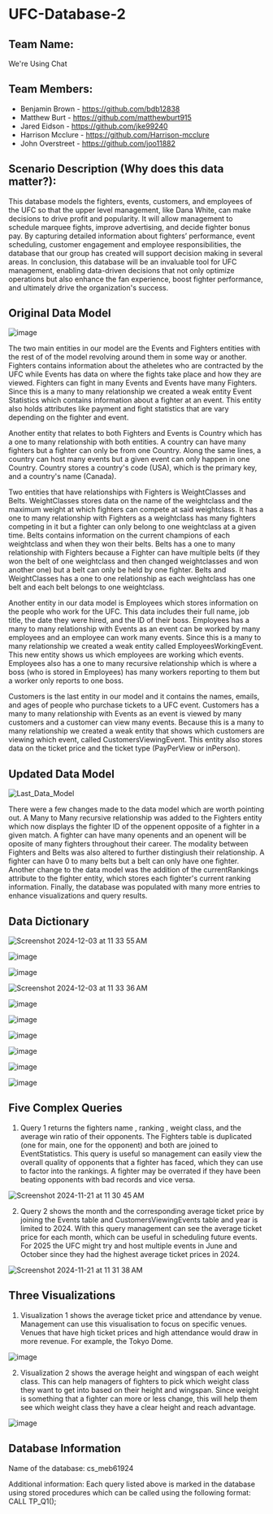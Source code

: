 # UFC-Database-2
## Team Name: 
  We're Using Chat
## Team Members:
* Benjamin Brown - https://github.com/bdb12838
* Matthew Burt - https://github.com/matthewburt915
* Jared Eidson - https://github.com/jke99240
* Harrison Mcclure - https://github.com/Harrison-mcclure
* John Overstreet - https://github.com/joo11882
## Scenario Description (Why does this data matter?):
This database models the fighters, events, customers, and employees of the UFC so that the upper level management, like Dana White, can make decisions to drive profit and popularity. It will allow management to schedule marquee fights, improve advertising, and decide fighter bonus pay. By capturing detailed information about fighters’ performance, event scheduling, customer engagement and employee responsibilities, the database that our group has created will support decision making in several areas. In conclusion, this database will be an invaluable tool for UFC management, enabling data-driven decisions that not only optimize operations but also enhance the fan experience, boost fighter performance, and ultimately drive the organization's success.
## Original Data Model
![image](https://github.com/user-attachments/assets/36c9f16b-d590-48f3-a13f-ec1a2c9d441c)

The two main entities in our model are the Events and Fighters entities with the rest of of the model revolving around them in some way or another. Fighters contains information about the atheletes who are contracted by the UFC while Events has data on where the fights take place and how they are viewed. Fighters can fight in many Events and Events have many Fighters. Since this is a many to many relationship we created a weak entity Event Statistics which contains information about a fighter at an event. This entity also holds attributes like payment and fight statistics that are vary depending on the fighter and event.

Another entity that relates to both Fighters and Events is Country which has a one to many relationship with both entities. A country can have many fighters but a fighter can only be from one Country. Along the same lines, a country can host many events but a given event can only happen in one Country. Country stores a country's code (USA), which is the primary key, and a country's name (Canada).

Two entities that have relationships with Fighters is WeightClasses and Belts. WeightClasses stores data on the name of the weightclass and the maximum weight at which fighters can compete at said weightclass. It has a one to many relationship with Fighters as a weightclass has many fighters competing in it but a fighter can only belong to one weightclass at a given time. Belts contains information on the current champions of each weightclass and when they won their belts. Belts has a one to many relationship with Fighters because a Fighter can have multiple belts (if they won the belt of one weightclass and then changed weightclasses and won another one) but a belt can only be held by one fighter. Belts and WeightClasses has a one to one relationship as each weightclass has one belt and each belt belongs to one weightclass.

Another entity in our data model is Employees which stores information on the people who work for the UFC. This data includes their full name, job title, the date they were hired, and the ID of their boss. Employees has a many to many relationship with Events as an event can be worked by many employees and an employee can work many events. Since this is a many to many relationship we created a weak entity called EmployeesWorkingEvent. This new entity shows us which employees are working which events. Employees also has a one to many recursive relationship which is where a boss (who is stored in Employees) has many workers reporting to them but a worker only reports to one boss.

Customers is the last entity in our model and it contains the names, emails, and ages of people who purchase tickets to a UFC event. Customers has a many to many relationship with Events as an event is viewed by many customers and a customer can view many events. Because this is a many to many relationship we created a weak entity that shows which customers are viewing which event, called CustomersViewingEvent. This entity also stores data on the ticket price and the ticket type (PayPerView or inPerson).
## Updated Data Model
![Last_Data_Model](https://github.com/user-attachments/assets/1fcb6cf4-03be-4f66-ae32-2bb06d151936)

There were a few changes made to the data model which are worth pointing out. A Many to Many recursive relationship was added to the Fighters entity which now displays the fighter ID of the oppenent opposite of a fighter in a given match. A fighter can have many openents and an openent will be oposite of many fighters throughout their career. The modality between Fighters and Belts was also altered to further distingiush their relationship. A fighter can have 0 to many belts but a belt can only have one fighter. Another change to the data model was the addition of the currentRankings attribute to the fighter entity, which stores each fighter's current ranking information. Finally, the database was populated with many more entries to enhance visualizations and query results.
## Data Dictionary
![Screenshot 2024-12-03 at 11 33 55 AM](https://github.com/user-attachments/assets/936882a9-3835-4f21-af58-fb42e71dfcfe)

![image](https://github.com/user-attachments/assets/0374d34a-905e-4367-89c4-29a0982a9ff9)

![image](https://github.com/user-attachments/assets/be826c1a-40a3-4485-8778-efd2c31ec947)

![Screenshot 2024-12-03 at 11 33 36 AM](https://github.com/user-attachments/assets/0f509482-11cb-49fc-9d40-c73b8735d75d)

![image](https://github.com/user-attachments/assets/c0b39a22-0258-47ed-a675-e2845ad1f1ee)

![image](https://github.com/user-attachments/assets/b6e97d83-03ee-4091-a464-f096eefa91bc)

![image](https://github.com/user-attachments/assets/ecdbb8c0-5b3e-41f4-af5d-6c5918ffec9a)

![image](https://github.com/user-attachments/assets/6fc86ebe-d405-4be6-bae0-3e87a288142e)

![image](https://github.com/user-attachments/assets/b2e7457c-c5fa-483b-b95f-c3a7b5c4fe13)

![image](https://github.com/user-attachments/assets/0146862a-6ec4-4548-9b5f-ef6d7bb9f91d)

## Five Complex Queries 
1. Query 1 returns the fighters name , ranking , weight class, and the average win ratio of their opponents. The Fighters table is duplicated (one for main, one for the opponent) and both are joined to EventStatistics. This query is useful so management can easily view the overall quality of opponents that a fighter has faced, which they can use to factor into the rankings. A fighter may be overrated if they have been beating opponents with bad records and vice versa. 

![Screenshot 2024-11-21 at 11 30 45 AM](https://github.com/user-attachments/assets/0ad211b9-2e9f-42f3-82d1-305764644a05)

2. Query 2 shows the month and the corresponding average ticket price by joining the Events table and CustomersViewingEvents table and year is limited to 2024. With this query management can see the average ticket price for each month, which can be useful in scheduling future events. For 2025 the UFC might try and host multiple events in June and October since they had the highest average ticket prices in 2024.

![Screenshot 2024-11-21 at 11 31 38 AM](https://github.com/user-attachments/assets/2c95787c-9a13-4dc0-a0f0-936434991ac6)

## Three Visualizations
1. Visualization 1  shows the average ticket price and attendance by venue. Management can use this visualisation to focus on specific venues. Venues that have high ticket prices and high attendance would draw in more revenue. For example, the Tokyo Dome.

![image](https://github.com/user-attachments/assets/7a6e4e93-fa43-49cd-8cae-c179f07f220f)

2. Visualization 2 shows the average height and wingspan of each weight class. This can help managers of fighters to pick which weight class they want to get into based on their height and wingspan. Since weight is something that a fighter can more or less change, this will help them see which weight class they have a clear height and reach advantage. 

![image](https://github.com/user-attachments/assets/8c238e23-ce6b-4fcf-8aa3-fff943f0419c)

## Database Information
Name of the database: cs_meb61924

Additional information: Each query listed above is marked in the database using stored procedures which can be called using the following format: CALL TP_Q1();
